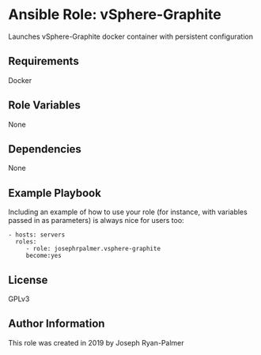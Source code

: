 Ansible Role: vSphere-Graphite
=========

Launches vSphere-Graphite docker container with persistent configuration

Requirements
------------

Docker

Role Variables
--------------

None

Dependencies
------------

None

Example Playbook
----------------

Including an example of how to use your role (for instance, with variables passed in as parameters) is always nice for users too:

    - hosts: servers
      roles:
         - role: josephrpalmer.vsphere-graphite
         become:yes

License
-------

GPLv3

Author Information
------------------

This role was created in 2019 by Joseph Ryan-Palmer
